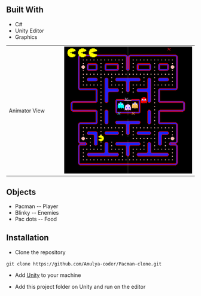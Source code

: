 ## Built With
 * C#
 * Unity Editor
 * Graphics
 
 <table><tr>
 <td  width="200" height= "250">Animator View</td>
<td  width="650" height= "250"><img src="https://github.com/Amulya-coder/Pacman-clone/blob/main/gameimage/pacman.gif" alt="Gameplay"></td>
</tr>
</table>

## Objects
* Pacman -- Player
* Blinky -- Enemies
* Pac dots -- Food

## Installation

- Clone the repository
```
git clone https://github.com/Amulya-coder/Pacman-clone.git 
```

- Add [Unity](https://store.unity.com/front-page?check_logged_in=1#plans-individual) to your machine

- Add this project folder on Unity and run on the editor